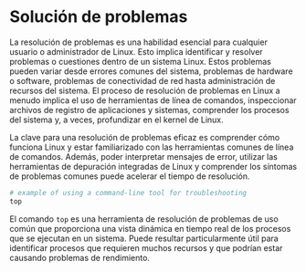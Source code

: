 # Solución de problemas

La resolución de problemas es una habilidad esencial para cualquier usuario o administrador de Linux. Esto implica identificar y resolver problemas o cuestiones dentro de un sistema Linux. Estos problemas pueden variar desde errores comunes del sistema, problemas de hardware o software, problemas de conectividad de red hasta administración de recursos del sistema. El proceso de resolución de problemas en Linux a menudo implica el uso de herramientas de línea de comandos, inspeccionar archivos de registro de aplicaciones y sistemas, comprender los procesos del sistema y, a veces, profundizar en el kernel de Linux.

La clave para una resolución de problemas eficaz es comprender cómo funciona Linux y estar familiarizado con las herramientas comunes de línea de comandos. Además, poder interpretar mensajes de error, utilizar las herramientas de depuración integradas de Linux y comprender los síntomas de problemas comunes puede acelerar el tiempo de resolución.

```bash
# example of using a command-line tool for troubleshooting
top
```

El comando `top` es una herramienta de resolución de problemas de uso común que proporciona una vista dinámica en tiempo real de los procesos que se ejecutan en un sistema. Puede resultar particularmente útil para identificar procesos que requieren muchos recursos y que podrían estar causando problemas de rendimiento.